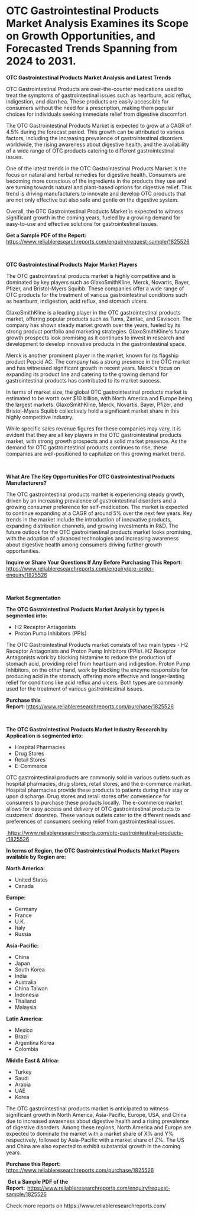 <p><h1>OTC Gastrointestinal Products Market Analysis Examines its Scope on Growth Opportunities, and Forecasted Trends Spanning from 2024 to 2031.</h1></p><p><strong>OTC Gastrointestinal Products Market Analysis and Latest Trends</strong></p>
<p><p>OTC Gastrointestinal Products are over-the-counter medications used to treat the symptoms of gastrointestinal issues such as heartburn, acid reflux, indigestion, and diarrhea. These products are easily accessible for consumers without the need for a prescription, making them popular choices for individuals seeking immediate relief from digestive discomfort.</p><p>The OTC Gastrointestinal Products Market is expected to grow at a CAGR of 4.5% during the forecast period. This growth can be attributed to various factors, including the increasing prevalence of gastrointestinal disorders worldwide, the rising awareness about digestive health, and the availability of a wide range of OTC products catering to different gastrointestinal issues.</p><p>One of the latest trends in the OTC Gastrointestinal Products Market is the focus on natural and herbal remedies for digestive health. Consumers are becoming more conscious of the ingredients in the products they use and are turning towards natural and plant-based options for digestive relief. This trend is driving manufacturers to innovate and develop OTC products that are not only effective but also safe and gentle on the digestive system.</p><p>Overall, the OTC Gastrointestinal Products Market is expected to witness significant growth in the coming years, fueled by a growing demand for easy-to-use and effective solutions for gastrointestinal issues.</p></p>
<p><strong>Get a Sample PDF of the Report:&nbsp;</strong> <a href="https://www.reliableresearchreports.com/enquiry/request-sample/1825526">https://www.reliableresearchreports.com/enquiry/request-sample/1825526</a></p>
<p>&nbsp;</p>
<p><strong>OTC Gastrointestinal Products Major Market Players</strong></p>
<p><p>The OTC gastrointestinal products market is highly competitive and is dominated by key players such as GlaxoSmithKline, Merck, Novartis, Bayer, Pfizer, and Bristol-Myers Squibb. These companies offer a wide range of OTC products for the treatment of various gastrointestinal conditions such as heartburn, indigestion, acid reflux, and stomach ulcers.</p><p>GlaxoSmithKline is a leading player in the OTC gastrointestinal products market, offering popular products such as Tums, Zantac, and Gaviscon. The company has shown steady market growth over the years, fueled by its strong product portfolio and marketing strategies. GlaxoSmithKline's future growth prospects look promising as it continues to invest in research and development to develop innovative products in the gastrointestinal space.</p><p>Merck is another prominent player in the market, known for its flagship product Pepcid AC. The company has a strong presence in the OTC market and has witnessed significant growth in recent years. Merck's focus on expanding its product line and catering to the growing demand for gastrointestinal products has contributed to its market success.</p><p>In terms of market size, the global OTC gastrointestinal products market is estimated to be worth over $10 billion, with North America and Europe being the largest markets. GlaxoSmithKline, Merck, Novartis, Bayer, Pfizer, and Bristol-Myers Squibb collectively hold a significant market share in this highly competitive industry.</p><p>While specific sales revenue figures for these companies may vary, it is evident that they are all key players in the OTC gastrointestinal products market, with strong growth prospects and a solid market presence. As the demand for OTC gastrointestinal products continues to rise, these companies are well-positioned to capitalize on this growing market trend.</p></p>
<p>&nbsp;</p>
<p><strong>What Are The Key Opportunities For OTC Gastrointestinal Products Manufacturers?</strong></p>
<p><p>The OTC gastrointestinal products market is experiencing steady growth, driven by an increasing prevalence of gastrointestinal disorders and a growing consumer preference for self-medication. The market is expected to continue expanding at a CAGR of around 5% over the next few years. Key trends in the market include the introduction of innovative products, expanding distribution channels, and growing investments in R&D. The future outlook for the OTC gastrointestinal products market looks promising, with the adoption of advanced technologies and increasing awareness about digestive health among consumers driving further growth opportunities.</p></p>
<p><strong>Inquire or Share Your Questions If Any Before Purchasing This Report:</strong> <a href="https://www.reliableresearchreports.com/enquiry/pre-order-enquiry/1825526">https://www.reliableresearchreports.com/enquiry/pre-order-enquiry/1825526</a></p>
<p>&nbsp;</p>
<p><strong>Market Segmentation</strong></p>
<p><strong>The OTC Gastrointestinal Products Market Analysis by types is segmented into:</strong></p>
<p><ul><li>H2 Receptor Antagonists</li><li>Proton Pump Inhibitors (PPIs)</li></ul></p>
<p><p>The OTC Gastrointestinal Products market consists of two main types - H2 Receptor Antagonists and Proton Pump Inhibitors (PPIs). H2 Receptor Antagonists work by blocking histamine to reduce the production of stomach acid, providing relief from heartburn and indigestion. Proton Pump Inhibitors, on the other hand, work by blocking the enzyme responsible for producing acid in the stomach, offering more effective and longer-lasting relief for conditions like acid reflux and ulcers. Both types are commonly used for the treatment of various gastrointestinal issues.</p></p>
<p><strong>Purchase this Report:&nbsp;</strong><a href="https://www.reliableresearchreports.com/purchase/1825526">https://www.reliableresearchreports.com/purchase/1825526</a></p>
<p>&nbsp;</p>
<p><strong>The OTC Gastrointestinal Products Market Industry Research by Application is segmented into:</strong></p>
<p><ul><li>Hospital Pharmacies</li><li>Drug Stores</li><li>Retail Stores</li><li>E-Commerce</li></ul></p>
<p><p>OTC gastrointestinal products are commonly sold in various outlets such as hospital pharmacies, drug stores, retail stores, and the e-commerce market. Hospital pharmacies provide these products to patients during their stay or upon discharge. Drug stores and retail stores offer convenience for consumers to purchase these products locally. The e-commerce market allows for easy access and delivery of OTC gastrointestinal products to customers' doorstep. These various outlets cater to the different needs and preferences of consumers seeking relief from gastrointestinal issues.</p></p>
<p><a href="https://www.reliableresearchreports.com/otc-gastrointestinal-products-r1825526">&nbsp;https://www.reliableresearchreports.com/otc-gastrointestinal-products-r1825526</a></p>
<p><strong>In terms of Region, the OTC Gastrointestinal Products Market Players available by Region are:</strong></p>
<p>
    <p> <strong> North America: </strong>
        <ul>
            <li>United States</li>
            <li>Canada</li>
        </ul>
        </p> 
    <p> <strong> Europe: </strong>
        <ul>
            <li>Germany</li>
            <li>France</li>
            <li>U.K.</li>
            <li>Italy</li>
            <li>Russia</li>
        </ul>
        </p> 
    <p> <strong> Asia-Pacific: </strong>
        <ul>
            <li>China</li>
            <li>Japan</li>
            <li>South Korea</li>
            <li>India</li>
            <li>Australia</li>
            <li>China Taiwan</li>
            <li>Indonesia</li>
            <li>Thailand</li>
            <li>Malaysia</li>
        </ul>
        </p> 
    <p> <strong> Latin America: </strong>
        <ul>
            <li>Mexico</li>
            <li>Brazil</li>
            <li>Argentina Korea</li>
            <li>Colombia</li>
        </ul>
        </p> 
    <p> <strong> Middle East & Africa: </strong>
        <ul>
            <li>Turkey</li>
            <li>Saudi</li>
            <li>Arabia</li>
            <li>UAE</li>
            <li>Korea</li>
        </ul>
    </p>
    </p>
<p><p>The OTC gastrointestinal products market is anticipated to witness significant growth in North America, Asia-Pacific, Europe, USA, and China due to increased awareness about digestive health and a rising prevalence of digestive disorders. Among these regions, North America and Europe are expected to dominate the market with a market share of X% and Y% respectively, followed by Asia-Pacific with a market share of Z%. The US and China are also expected to exhibit substantial growth in the coming years.</p></p>
<p><strong>Purchase this Report: </strong><a href="https://www.reliableresearchreports.com/purchase/1825526">https://www.reliableresearchreports.com/purchase/1825526</a></p>
<p>&nbsp;<strong>Get a Sample PDF of the Report:&nbsp;&nbsp;</strong><a href="https://www.reliableresearchreports.com/enquiry/request-sample/1825526">https://www.reliableresearchreports.com/enquiry/request-sample/1825526</a></p>
<p><strong></strong></p>
<p>Check more reports on https://www.reliableresearchreports.com/</p>